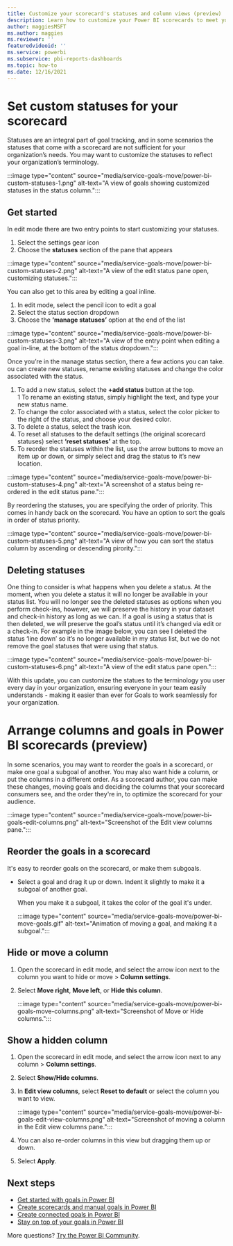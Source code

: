 ```yaml
---
title: Customize your scorecard's statuses and column views (preview)
description: Learn how to customize your Power BI scorecards to meet your teams' needs.
author: maggiesMSFT
ms.author: maggies
ms.reviewer: ''
featuredvideoid: ''
ms.service: powerbi
ms.subservice: pbi-reports-dashboards
ms.topic: how-to
ms.date: 12/16/2021
---
```

# Set custom statuses for your scorecard

Statuses are an integral part of goal tracking, and in some scenarios the statuses that come with a scorecard are not sufficient for your organization’s needs.  You may want to customize the statuses to reflect your organization’s terminology. 

:::image type="content" source="media/service-goals-move/power-bi-custom-statuses-1.png" alt-text="A view of goals showing customized statuses in the status column.":::

## Get started

In edit mode there are two entry points to start customizing your statuses.  

1.	Select the settings gear icon
1.	Choose the <b>statuses</b> section of the pane that appears

:::image type="content" source="media/service-goals-move/power-bi-custom-statuses-2.png" alt-text="A view of the edit status pane open, customizing statuses.":::

You can also get to this area by editing a goal inline.

1.	In edit mode, select the pencil icon to edit a goal
1.	Select the status section dropdown
1.	Choose the <b>‘manage statuses’</b> option at the end of the list

:::image type="content" source="media/service-goals-move/power-bi-custom-statuses-3.png" alt-text="A view of the entry point when editing a goal in-line, at the bottom of the status dropdown.":::

Once you’re in the manage status section, there a few actions you can take.  ou can create new statuses, rename existing statuses and change the color associated with the status.  

1.	To add a new status, select the <b>+add status</b> button at the top.  
1	To rename an existing status, simply highlight the text, and type your new status name.
1.	To change the color associated with a status, select the color picker to the right of the status, and choose your desired color.
1.	To delete a status, select the trash icon.
1.	To reset all statuses to the default settings (the original scorecard statuses) select <b>‘reset statuses’</b> at the top.
1.	To reorder the statuses within the list, use the arrow buttons to move an item up or down, or simply select and drag the status to it’s new location. 

:::image type="content" source="media/service-goals-move/power-bi-custom-statuses-4.png" alt-text="A screenshot of a status being re-ordered in the edit status pane.":::

By reordering the statuses, you are specifying the order of priority.  This comes in handy back on the scorecard.  You have an option to sort the goals in order of status priority.

:::image type="content" source="media/service-goals-move/power-bi-custom-statuses-5.png" alt-text="A view of how you can sort the status column by ascending or descending pirority.":::

## Deleting statuses

One thing to consider is what happens when you delete a status.  At the moment, when you delete a status it will no longer be available in your status list.  You will no longer see the deleted statuses as options when you perform check-ins, however, we will preserve the history in your dataset and check-in history as long as we can.
If a goal is using a status that is then deleted, we will preserve the goal’s status until it’s changed via edit or a check-in.  For example in the image below, you can see I deleted the status ‘line down’ so it’s no longer available in my status list, but we do not remove the goal statuses that were using that status.

:::image type="content" source="media/service-goals-move/power-bi-custom-statuses-6.png" alt-text="A view of the edit status pane open.":::

With this update, you can customize the statues to the terminology you user every day in your organization, ensuring everyone in your team easily understands - making it easier than ever for Goals to work seamlessly for your organization.


# Arrange columns and goals in Power BI scorecards (preview)

In some scenarios, you may want to reorder the goals in a scorecard, or make one goal a subgoal of another. You may also want hide a column, or put the columns in a different order. As a scorecard author, you can make these changes, moving goals and deciding the columns that your scorecard consumers see, and the order they're in, to optimize the scorecard for your audience.

:::image type="content" source="media/service-goals-move/power-bi-goals-edit-columns.png" alt-text="Screenshot of the Edit view columns pane.":::


## Reorder the goals in a scorecard

It's easy to reorder goals on the scorecard, or make them subgoals.

- Select a goal and drag it up or down. Indent it slightly to make it a subgoal of another goal. 

    When you make it a subgoal, it takes the color of the goal it's under.

    :::image type="content" source="media/service-goals-move/power-bi-move-goals.gif" alt-text="Animation of moving a goal, and making it a subgoal.":::

## Hide or move a column

1. Open the scorecard in edit mode, and select the arrow icon next to the column you want to hide or move > **Column settings**.
1. Select **Move right**, **Move left**, or **Hide this column**.

    :::image type="content" source="media/service-goals-move/power-bi-goals-move-columns.png" alt-text="Screenshot of Move or Hide columns.":::

## Show a hidden column

1. Open the scorecard in edit mode, and select the arrow icon next to any column > **Column settings**.
1. Select **Show/Hide columns**.
1. In **Edit view columns**, select **Reset to default** or select the column you want to view. 

    :::image type="content" source="media/service-goals-move/power-bi-goals-edit-view-columns.png" alt-text="Screenshot of moving a column in the Edit view columns pane.":::

1. You can also re-order columns in this view but dragging them up or down.
1. Select **Apply**.

## Next steps

- [Get started with goals in Power BI](service-goals-introduction.md)
- [Create scorecards and manual goals in Power BI](service-goals-create.md)
- [Create connected goals in Power BI](service-goals-create-connected.md)
- [Stay on top of your goals in Power BI](service-goals-check-in.md)

More questions? [Try the Power BI Community](https://community.powerbi.com/).
